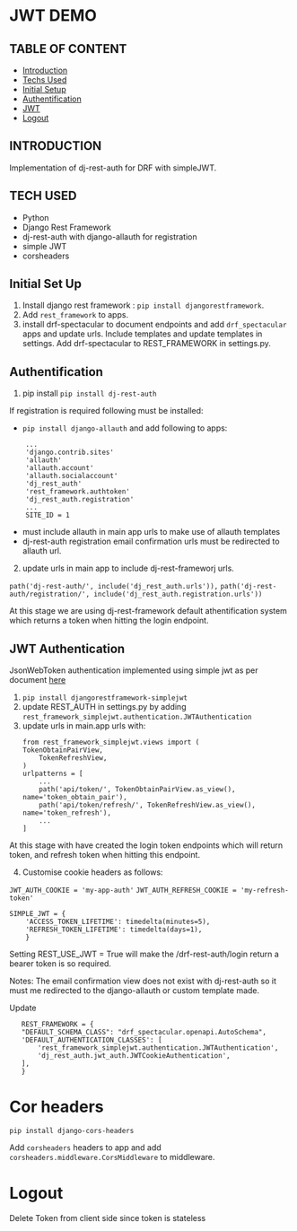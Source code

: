 # JWT DEMO
## TABLE OF CONTENT 
* [Introduction](#introduction)
* [Techs Used](#tech-used)
* [Initial Setup](#initial-set-up)
* [Authentification](#authentification) 
* [JWT](#jwt-authentication)
* [Logout](#logout)


## INTRODUCTION

Implementation of dj-rest-auth for DRF with simpleJWT.

## TECH USED

* Python
* Django Rest Framework
* dj-rest-auth with django-allauth for registration
* simple JWT
* corsheaders

## Initial Set Up

1. Install django rest framework : ``` pip install djangorestframework ```.
2. Add ``` rest_framework ``` to apps.
3. install drf-spectacular to document endpoints and add ```drf_spectacular ``` apps and update urls. 
Include templates and update templates in settings. Add drf-spectacular to REST_FRAMEWORK in settings.py.


## Authentification

1. pip install ``` pip install dj-rest-auth ```

If registration is required following must be installed:

* ```pip install django-allauth``` and add following to apps:

``` 
    ...
    'django.contrib.sites'
    'allauth'
    'allauth.account'
    'allauth.socialaccount'
    'dj_rest_auth'
    'rest_framework.authtoken'
    'dj_rest_auth.registration'
    ...
    SITE_ID = 1
```

* must include allauth in main app urls to make use of allauth templates
* dj-rest-auth registration email confirmation urls must be redirected to allauth url.

2. update urls in main app to include dj-rest-frameworj urls.

``` path('dj-rest-auth/', include('dj_rest_auth.urls')), ```
``` path('dj-rest-auth/registration/', include('dj_rest_auth.registration.urls')) ```

At this stage we are using dj-rest-framework default athentification system which returns a token when hitting the login endpoint.


## JWT Authentication

JsonWebToken authentication implemented using simple jwt as per document [here](#https://django-rest-framework-simplejwt.readthedocs.io/en/latest/)

1. ``` pip install djangorestframework-simplejwt ```
2. update REST_AUTH in settings.py by adding ```rest_framework_simplejwt.authentication.JWTAuthentication ```
3. update urls in main.app urls with:
    ```
    from rest_framework_simplejwt.views import (
    TokenObtainPairView,
        TokenRefreshView,
    )
    urlpatterns = [
        ...
        path('api/token/', TokenObtainPairView.as_view(), name='token_obtain_pair'),
        path('api/token/refresh/', TokenRefreshView.as_view(), name='token_refresh'),
        ...
    ]
    ```

At this stage with have created the login token endpoints which will return token, and refresh token when hitting this endpoint.

4. Customise cookie headers as follows:

```JWT_AUTH_COOKIE = 'my-app-auth'```
```JWT_AUTH_REFRESH_COOKIE = 'my-refresh-token'```

```
SIMPLE_JWT = {
    'ACCESS_TOKEN_LIFETIME': timedelta(minutes=5),
    'REFRESH_TOKEN_LIFETIME': timedelta(days=1),
    }
```

Setting REST_USE_JWT = True will make the /drf-rest-auth/login return a bearer token is so required.

Notes: The email confirmation view does not exist with dj-rest-auth so it must me redirected to the django-allauth or 
custom template made.

Update 
 ```
    REST_FRAMEWORK = {
    "DEFAULT_SCHEMA_CLASS": "drf_spectacular.openapi.AutoSchema",
    'DEFAULT_AUTHENTICATION_CLASSES': [
        'rest_framework_simplejwt.authentication.JWTAuthentication',
        'dj_rest_auth.jwt_auth.JWTCookieAuthentication',
    ],
    }
 ```

# Cor headers

``` pip install django-cors-headers ```

Add ``` corsheaders ``` headers to app and add ``` corsheaders.middleware.CorsMiddleware ``` to middleware.

# Logout

Delete Token from client side since token is stateless


